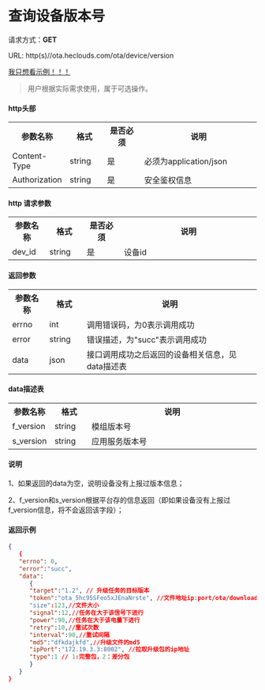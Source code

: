 ﻿<h1>查询设备版本号</h1>

请求方式：**GET**

URL: http(s)//ota.heclouds.com/ota/device/version

[我只想看示例！！！](#1)

> 用户根据实际需求使用，属于可选操作。

#### http头部

<table>
<tr><th width="15%">参数名称</th><th width="15%">格式</th><th width="15%">是否必须</th><th>说明</th></tr>
<tr><td>Content-Type</td><td>string</td><td>是</td><td>必须为application/json</td></tr>
<tr><td>Authorization</td><td>string</td><td>是</td><td>安全鉴权信息</td></tr>
</table>

#### http 请求参数

<table>
<tr><th width="15%">参数名称</th><th width="15%">格式</th><th width="15%">是否必须</th><th>说明</th></tr>
<tr><td>dev_id</td><td>string</td><td>是</td><td>设备id</td></tr>
</table>

#### 返回参数

<table>
<tr><th width="15%">参数名称</th><th width="15%">格式</th><th width="70%">说明</th></tr>
<tr><td>errno</td><td>int</td><td>调用错误码，为0表示调用成功</td></tr>
<tr><td>error</td><td> string</td><td>错误描述，为"succ"表示调用成功</td></tr>
<tr><td>data</td><td> json</td><td>接口调用成功之后返回的设备相关信息，见data描述表</td></tr>
</table>

#### data描述表
<table>
<tr><th width="15%">参数名称</th><th width="15%">格式</th><th width="70%">说明</th></tr>
<tr><td>f_version</td><td>string</td><td>模组版本号</td></tr>
<tr><td>s_version</td><td>string</td><td>应用服务版本号</td></tr>
</table>

#### 说明

1、如果返回的data为空，说明设备没有上报过版本信息；

2、f_version和s_version根据平台存的信息返回（即如果设备没有上报过f_version信息，将不会返回该字段）；


<h4 id="1">返回示例</h4>

```json
{
   {
   "errno": 0,
   "error":"succ",
   "data":
      {
      "target":"1.2", // 升级任务的目标版本
      "token":"ota_5hc95SFeo5xJEnaNrste", //文件地址ip:port/ota/download/{token}
      "size":123,//文件大小
      "signal":12,//任务在大于该信号下进行
      "power":90,//任务在大于该电量下进行
      "retry":10,//重试次数
      "interval":90,//重试间隔
      "md5":"dfkdajkfd",//升级文件的md5
      "ipPort":"172.19.3.3:8002", //拉取升级包的ip地址
      "type":1 // 1:完整包，2：差分包
      }
   }  
}
```